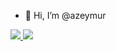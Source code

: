 - 👋 Hi, I’m @azeymur

<a href='https://codecanyon.net/item/android-app-builder-webview-wordpress-youtube-much-more/25336330'>
  <img src='https://res.cloudinary.com/dqwntkvge/image/upload/v1635602860/inline_preview.png'>
</a>

<a href='https://codecanyon.net/item/ecommerce-ui-template-for-xamarin-forms/34469842'>
  <img src='https://res.cloudinary.com/dqwntkvge/image/upload/v1635603275/inline_preview_ecommerce_xamarin.png'>
</a>

<!---
azeymur/azeymur is a ✨ special ✨ repository because its `README.md` (this file) appears on your GitHub profile.
You can click the Preview link to take a look at your changes.
--->
